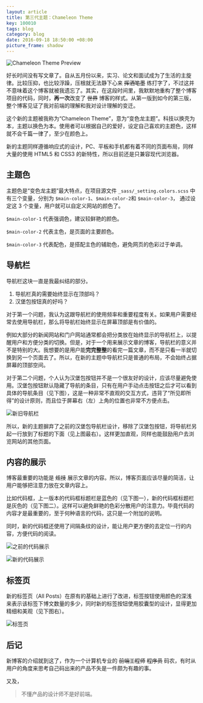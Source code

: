 ```yaml
---
layout: article
title: 第三代主题：Chameleon Theme
key: 100010
tags: blog
category: blog
date: 2016-09-18 18:50:00 +08:00
picture_frame: shadow
---
```


![Chameleon Theme Preview](https://wx4.sinaimg.cn/large/73bd9e13ly1fjled0mmsaj20sg0gf0vg.jpg)

好长时间没有写文章了。自从五月份以来，实习、论文和面试成为了生活的主旋律。比较压抑，也比较浮躁，压根就无法静下心来 ~~挥洒笔墨~~ 练打字了，不过这并不意味着这个博客就被我遗忘了。其实，在这段时间里，我默默地重构了整个博客项目的代码，同时，**再一次**改变了 ~~世界~~ 博客的样式。从第一版到如今的第三版，整个博客见证了我对前端的理解和我对设计理解的变迁。

这个新的主题被我称为“Chameleon Theme”，意为“变色龙主题”。科技以换壳为本，主题以换色为本。使用者可以根据自己的爱好，设定自己喜欢的主题色，这样就不会千篇一律了，至少在颜色上。

<!--more-->

新的主题同样遵循响应式的设计，PC、平板和手机都有着不同的页面布局，同样大量的使用 HTML5 和 CSS3 的新特性，所以目前还是只兼容现代浏览器。

## 主题色

主题色是“变色龙主题”最大特点，在项目源文件 `_sass/_setting.colors.scss` 中有三个变量，分别为 `$main-color-1`、`$main-color-2`和 `$main-color-3`， 通过设定这 3 个变量，用户就可以自定义网站的颜色了。

`$main-color-1` 代表强调色，建议较鲜艳的颜色。

`$main-color-2` 代表主色，是页面的主要颜色。

`$main-color-3` 代表配色，是搭配主色的辅助色，避免网页的色彩过于单调。

## 导航栏

导航栏这块一直是我最纠结的部分。

1. 导航栏真的需要始终显示在顶部吗？
2. 汉堡包按钮真的好吗？

对于第一个问题，我认为这跟导航栏的使用频率和重要程度有关。如果用户需要经常去使用导航栏，那么将导航栏始终显示在屏幕顶部是有价值的。

例如大部分的新闻网站和门户网站通常都会把分类放在始终显示的导航栏上，以提醒用户和方便分类的切换。但是，对于一个用来展示文章的博客，导航栏的意义并不是特别的大。我想要的是用户能**完完整整**的看完一篇文章，而不是只看一半就切换到另一个页面去了。所以，在新的主题中导航栏只是普通的布局，不会始终占据屏幕的顶部空间。

对于第二个问题，个人认为汉堡包按钮并不是一个很友好的设计，应该尽量避免使用。汉堡包按钮默认隐藏了导航的条目，只有在用户手动点击按钮之后才可以看到具体的导航条目（见下图），这是一种非常不直观的交互方式，违背了“所见即所得”的设计原则，而且位于屏幕右（左）上角的位置也非常不方便点击。

![新旧导航栏](https://wx4.sinaimg.cn/large/73bd9e13ly1fjled04yy4j20qo0fs13n.jpg)

所以，新的主题摒弃了之前的汉堡包导航栏设计，移除了汉堡包按钮，将导航栏另起一行放到了标题的下面（见上图最右）。这样更加直观，同样也能鼓励用户去浏览网站的其他页面。

## 内容的展示

博客最重要的功能是 ~~炫技~~ 展示文章的内容。所以，博客页面应该尽量的简洁，让用户能够把注意力放在文章内容上。

比如代码框，上一版本的代码框标题栏是蓝色的（见下图一），新的代码框标题栏是灰色的（见下图二）。这样可以避免鲜艳的色彩分散用户的注意力。毕竟代码的内容才是最重要的，至于何种语言的代码，这只是一个附加的说明。

同时，新的代码框还使用了间隔条纹的设计，能让用户更方便的去定位一行的内容，方便代码的阅读。

![之前的代码展示](https://wx3.sinaimg.cn/large/73bd9e13ly1fjleczi0ftj20b4054mxe.jpg)

![新的代码展示](https://wx1.sinaimg.cn/large/73bd9e13ly1fjlecyil9bj20b404vq35.jpg)

## 标签页

新的标签页（All Posts）在原有的基础上进行了改进，标签按钮使用颜色的深浅来表示该标签下博文数量的多少，同时新的标签按钮使用胶囊型的设计，显得更加精细和美观（见下图右）。

![标签页](https://wx4.sinaimg.cn/large/73bd9e13ly1fjlecy3ihmj20hs0fs0yc.jpg)

## 后记

新博客的介绍就到这了，作为一个计算机专业的 ~~前端工程师~~ ~~程序员~~ 码农，有时从用户的角度来思考自己码出来的产品不失是一件颇为有趣的事。

又及，

> 不懂产品的设计师不是好前端。